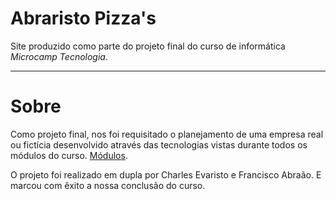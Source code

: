 # Abraristo Pizza's

Site produzido como parte do projeto final do curso de informática _Microcamp Tecnologia_.

---

# Sobre

Como projeto final, nos foi requisitado o planejamento de uma empresa real ou fictícia desenvolvido através das tecnologias vistas durante todos os módulos do curso. [Módulos](https://microcamp.com.br/informatica/).

O projeto foi realizado em dupla por Charles Evaristo e Francisco Abraão. E marcou com êxito a nossa conclusão do curso.
